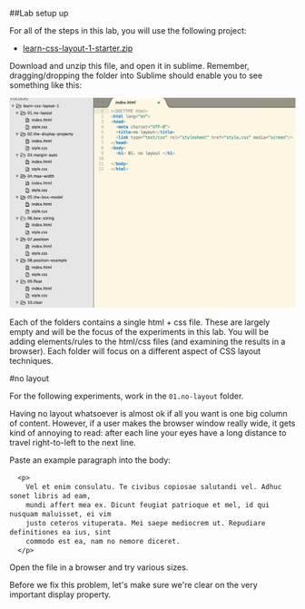 
##Lab setup up

For all of the steps in this lab, you will use the following project:

- [learn-css-layout-1-starter.zip](archives/learn-css-layout-1-starter.zip)

Download and unzip this file, and open it in sublime. Remember, dragging/dropping the folder into Sublime should enable you to see something like this:

![](img/01.png)

Each of the folders contains a single html + css file. These are largely empty and will be the focus of the experiments in this lab. You will be adding elements/rules to the html/css files (and examining the results in a browser). Each folder will focus on a different aspect of CSS layout techniques.

#no layout

For the following experiments, work in the `01.no-layout` folder.

Having no layout whatsoever is almost ok if all you want is one big column of content. However, if a user makes the browser window really wide, it gets kind of annoying to read: after each line your eyes have a long distance to travel right-to-left to the next line. 

Paste an example paragraph into the body:

~~~
  <p>
    Vel et enim consulatu. Te civibus copiosae salutandi vel. Adhuc sonet libris ad eam, 
    mundi affert mea ex. Dicunt feugiat patrioque et mel, id qui nusquam maluisset, ei vim 
    justo ceteros vituperata. Mei saepe mediocrem ut. Repudiare definitiones ea ius, sint 
    commodo est ea, nam no nemore diceret.
  </p>
~~~

Open the file in a browser and try various sizes.

Before we fix this problem, let's make sure we're clear on the very important display property.


